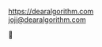 https://dearalgorithm.com  
joji@dearalgorithm.com

🌷

<!---
mugiwarafx/mugiwarafx is a ✨ special ✨ repository because its `README.md` (this file) appears on your GitHub profile.
You can click the Preview link to take a look at your changes.
--->
